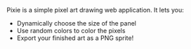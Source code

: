 Pixie is a simple pixel art drawing web application. It lets you: 
* Dynamically choose the size of the panel
* Use random colors to color the pixels
* Export your finished art as a PNG sprite!


